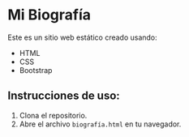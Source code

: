 # Mi Biografía
Este es un sitio web estático creado usando:
- HTML
- CSS
- Bootstrap

## Instrucciones de uso:
1. Clona el repositorio.
2. Abre el archivo `biografía.html` en tu navegador.
